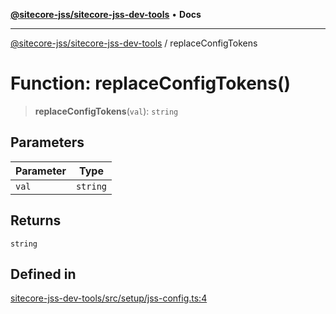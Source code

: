 [**@sitecore-jss/sitecore-jss-dev-tools**](../README.md) • **Docs**

***

[@sitecore-jss/sitecore-jss-dev-tools](../README.md) / replaceConfigTokens

# Function: replaceConfigTokens()

> **replaceConfigTokens**(`val`): `string`

## Parameters

| Parameter | Type |
| ------ | ------ |
| `val` | `string` |

## Returns

`string`

## Defined in

[sitecore-jss-dev-tools/src/setup/jss-config.ts:4](https://github.com/Sitecore/jss/blob/14c94b27afbe004fefaf1cab8e080470a80ff3f4/packages/sitecore-jss-dev-tools/src/setup/jss-config.ts#L4)
